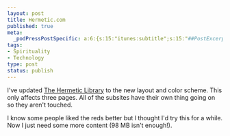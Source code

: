 ```yaml
--- 
layout: post
title: Hermetic.com
published: true
meta: 
  _podPressPostSpecific: a:6:{s:15:"itunes:subtitle";s:15:"##PostExcerpt##";s:14:"itunes:summary";s:15:"##PostExcerpt##";s:15:"itunes:keywords";s:17:"##WordPressCats##";s:13:"itunes:author";s:10:"##Global##";s:15:"itunes:explicit";s:2:"No";s:12:"itunes:block";s:2:"No";}
tags: 
- Spirituality
- Technology
type: post
status: publish
---
```

I've updated <a href="http://www.hermetic.com">The Hermetic Library</a> to the new layout and color scheme. This only affects three pages. All of the subsites have their own thing going on so they aren't touched.

I know some people liked the reds better but I thought I'd try this for a while. Now I just need some more content (98 MB isn't enough!).
